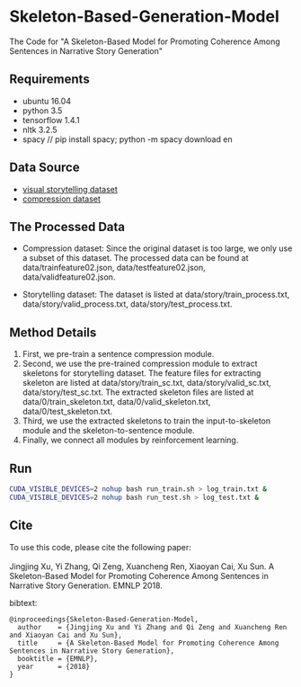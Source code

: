 # Skeleton-Based-Generation-Model
The Code for "A Skeleton-Based Model for Promoting Coherence Among Sentences in Narrative Story Generation" 
## Requirements
* ubuntu 16.04
* python 3.5
* tensorflow 1.4.1
* nltk 3.2.5
* spacy // pip install spacy; python -m spacy download en
## Data Source
* [visual storytelling dataset](http://visionandlanguage.net/VIST/dataset.html)
* [compression dataset](https://github.com/google-research-datasets/sentence-compression/tree/master/data)

## The Processed Data
* Compression dataset:
Since the original dataset is too large, we only use a subset of this dataset. The processed data can be found at data/trainfeature02.json, data/testfeature02.json, data/validfeature02.json.

* Storytelling dataset:
The dataset is listed at data/story/train_process.txt, data/story/valid_process.txt, data/story/test_process.txt.

## Method Details
 1. First, we pre-train a sentence compression module. 
 2. Second, we use the pre-trained compression module to extract skeletons for storytelling dataset. The feature files for extracting skeleton are listed at data/story/train_sc.txt, data/story/valid_sc.txt, data/story/test_sc.txt. The extracted skeleton files are listed at data/0/train_skeleton.txt, data/0/valid_skeleton.txt, data/0/test_skeleton.txt.
 3. Third, we use the extracted skeletons to train the input-to-skeleton module and the skeleton-to-sentence module.
 4. Finally, we connect all modules by reinforcement learning. 
 
## Run
```bash
CUDA_VISIBLE_DEVICES=2 nohup bash run_train.sh > log_train.txt &
CUDA_VISIBLE_DEVICES=2 nohup bash run_test.sh > log_test.txt &
```
## Cite
To use this code, please cite the following paper:<br><br>
Jingjing Xu, Yi Zhang, Qi Zeng, Xuancheng Ren, Xiaoyan Cai, Xu Sun.
A Skeleton-Based Model for Promoting Coherence Among Sentences in Narrative Story Generation. EMNLP 2018.

bibtext:
```
@inproceedings{Skeleton-Based-Generation-Model,
  author    = {Jingjing Xu and Yi Zhang and Qi Zeng and Xuancheng Ren and Xiaoyan Cai and Xu Sun},
  title     = {A Skeleton-Based Model for Promoting Coherence Among Sentences in Narrative Story Generation},
  booktitle = {EMNLP},
  year      = {2018}
}
```
